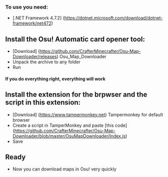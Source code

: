 ### To use you need:
- [.NET Framework 4.7.2] (https://dotnet.microsoft.com/download/dotnet-framework/net472)



## Install the Osu! Automatic card opener tool:

- [Download] (https://github.com/CrafterMinecrafter/Osu-Map-Downloader/releases) Osu_Map_Downloader
- Unpack the archive to any folder
- Run
#### If you do everything right, everything will work

## Install the extension for the brpwser and the script in this extension:
- [Download] (https://www.tampermonkey.net) Tampermonkey for default browser
- Create a script in TamperMonkey and paste [this code] (https://github.com/CrafterMinecrafter/Osu-Map-Downloader/blob/master/OsuMapDownloader/Index.js)
- Save
## Ready
- Now you can download maps in Osu! very quickly